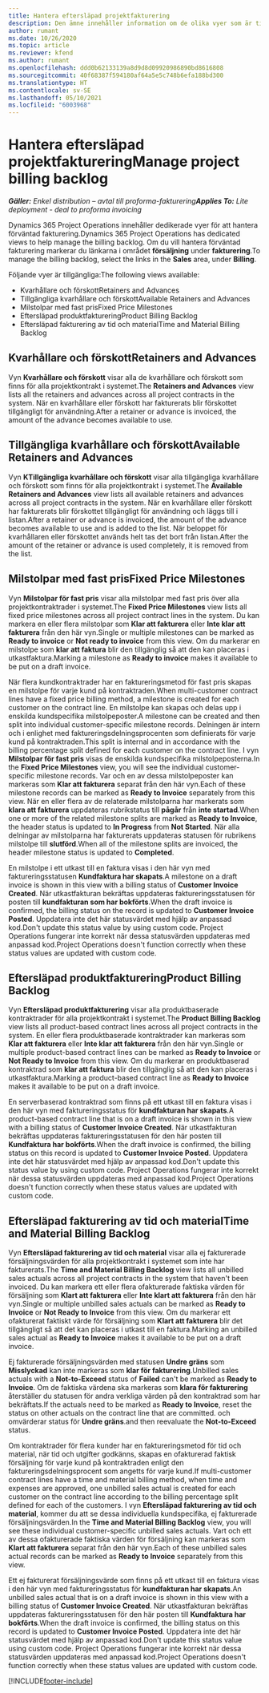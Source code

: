 ```yaml
---
title: Hantera eftersläpad projektfakturering
description: Den ämne innehåller information om de olika vyer som är tillgängliga för hantering av eftersläpande fakturering för projekt.
author: rumant
ms.date: 10/26/2020
ms.topic: article
ms.reviewer: kfend
ms.author: rumant
ms.openlocfilehash: ddd0b62133139a8d9d8d09920986890bd8616808
ms.sourcegitcommit: 40f68387f594180af64a5e5c748b6efa188bd300
ms.translationtype: HT
ms.contentlocale: sv-SE
ms.lasthandoff: 05/10/2021
ms.locfileid: "6003968"
---
```

# <a name="manage-project-billing-backlog"></a><span data-ttu-id="43c09-103">Hantera eftersläpad projektfakturering</span><span class="sxs-lookup"><span data-stu-id="43c09-103">Manage project billing backlog</span></span> 

<span data-ttu-id="43c09-104">_**Gäller:** Enkel distribution – avtal till proforma-fakturering_</span><span class="sxs-lookup"><span data-stu-id="43c09-104">_**Applies To:** Lite deployment - deal to proforma invoicing_</span></span>

<span data-ttu-id="43c09-105">Dynamics 365 Project Operations innehåller dedikerade vyer för att hantera förväntad fakturering.</span><span class="sxs-lookup"><span data-stu-id="43c09-105">Dynamics 365 Project Operations has dedicated views to help manage the billing backlog.</span></span> <span data-ttu-id="43c09-106">Om du vill hantera förväntad fakturering markerar du länkarna i området **försäljning** under **fakturering**.</span><span class="sxs-lookup"><span data-stu-id="43c09-106">To manage the billing backlog, select the links in the **Sales** area, under **Billing**.</span></span> 

<span data-ttu-id="43c09-107">Följande vyer är tillgängliga:</span><span class="sxs-lookup"><span data-stu-id="43c09-107">The following views available:</span></span>

- <span data-ttu-id="43c09-108">Kvarhållare och förskott</span><span class="sxs-lookup"><span data-stu-id="43c09-108">Retainers and Advances</span></span>
- <span data-ttu-id="43c09-109">Tillgängliga kvarhållare och förskott</span><span class="sxs-lookup"><span data-stu-id="43c09-109">Available Retainers and Advances</span></span>
- <span data-ttu-id="43c09-110">Milstolpar med fast pris</span><span class="sxs-lookup"><span data-stu-id="43c09-110">Fixed Price Milestones</span></span>
- <span data-ttu-id="43c09-111">Eftersläpad produktfakturering</span><span class="sxs-lookup"><span data-stu-id="43c09-111">Product Billing Backlog</span></span>
- <span data-ttu-id="43c09-112">Eftersläpad fakturering av tid och material</span><span class="sxs-lookup"><span data-stu-id="43c09-112">Time and Material Billing Backlog</span></span>

## <a name="retainers-and-advances"></a><span data-ttu-id="43c09-113">Kvarhållare och förskott</span><span class="sxs-lookup"><span data-stu-id="43c09-113">Retainers and Advances</span></span>

<span data-ttu-id="43c09-114">Vyn **Kvarhållare och förskott** visar alla de kvarhållare och förskott som finns för alla projektkontrakt i systemet.</span><span class="sxs-lookup"><span data-stu-id="43c09-114">The **Retainers and Advances** view lists all the retainers and advances across all project contracts in the system.</span></span> <span data-ttu-id="43c09-115">När en kvarhållare eller förskott har fakturerats blir förskottet tillgängligt för användning.</span><span class="sxs-lookup"><span data-stu-id="43c09-115">After a retainer or advance is invoiced, the amount of the advance becomes available to use.</span></span>

## <a name="available-retainers-and-advances"></a><span data-ttu-id="43c09-116">Tillgängliga kvarhållare och förskott</span><span class="sxs-lookup"><span data-stu-id="43c09-116">Available Retainers and Advances</span></span>

<span data-ttu-id="43c09-117">Vyn **KTillgängliga kvarhållare och förskott** visar alla tillgängliga kvarhållare och förskott som finns för alla projektkontrakt i systemet.</span><span class="sxs-lookup"><span data-stu-id="43c09-117">The **Available Retainers and Advances** view lists all available retainers and advances across all project contracts in the system.</span></span> <span data-ttu-id="43c09-118">När en kvarhållare eller förskott har fakturerats blir förskottet tillgängligt för användning och läggs till i listan.</span><span class="sxs-lookup"><span data-stu-id="43c09-118">After a retainer or advance is invoiced, the amount of the advance becomes available to use and is added to the list.</span></span> <span data-ttu-id="43c09-119">När beloppet för kvarhållaren eller förskottet används helt tas det bort från listan.</span><span class="sxs-lookup"><span data-stu-id="43c09-119">After the amount of the retainer or advance is used completely, it is removed from the list.</span></span>

## <a name="fixed-price-milestones"></a><span data-ttu-id="43c09-120">Milstolpar med fast pris</span><span class="sxs-lookup"><span data-stu-id="43c09-120">Fixed Price Milestones</span></span>

<span data-ttu-id="43c09-121">Vyn **Milstolpar för fast pris** visar alla milstolpar med fast pris över alla projektkontraktrader i systemet.</span><span class="sxs-lookup"><span data-stu-id="43c09-121">The **Fixed Price Milestones** view lists all fixed price milestones across all project contract lines in the system.</span></span> <span data-ttu-id="43c09-122">Du kan markera en eller flera milstolpar som **Klar att fakturera** eller **Inte klar att fakturera** från den här vyn.</span><span class="sxs-lookup"><span data-stu-id="43c09-122">Single or multiple milestones can be marked as **Ready to invoice** or **Not ready to invoice** from this view.</span></span> <span data-ttu-id="43c09-123">Om du markerar en milstolpe som **klar att faktura** blir den tillgänglig så att den kan placeras i utkastfaktura.</span><span class="sxs-lookup"><span data-stu-id="43c09-123">Marking a milestone as **Ready to invoice** makes it available to be put on a draft invoice.</span></span>

<span data-ttu-id="43c09-124">När flera kundkontraktrader har en faktureringsmetod för fast pris skapas en milstolpe för varje kund på kontraktraden.</span><span class="sxs-lookup"><span data-stu-id="43c09-124">When multi-customer contract lines have a fixed price billing method, a milestone is created for each customer on the contract line.</span></span> <span data-ttu-id="43c09-125">En milstolpe kan skapas och delas upp i enskilda kundspecifika milstolpeposter.</span><span class="sxs-lookup"><span data-stu-id="43c09-125">A milestone can be created and then split into individual customer-specific milestone records.</span></span> <span data-ttu-id="43c09-126">Delningen är intern och i enlighet med faktureringsdelningsprocenten som definierats för varje kund på kontraktraden.</span><span class="sxs-lookup"><span data-stu-id="43c09-126">This split is internal and in accordance with the billing percentage split defined for each customer on the contract line.</span></span> <span data-ttu-id="43c09-127">I vyn **Milstolpar för fast pris** visas de enskilda kundspecifika milstolpeposterna.</span><span class="sxs-lookup"><span data-stu-id="43c09-127">In the **Fixed Price Milestones** view, you will see the individual customer-specific milestone records.</span></span> <span data-ttu-id="43c09-128">Var och en av dessa milstolpeposter kan markeras som **Klar att fakturera** separat från den här vyn.</span><span class="sxs-lookup"><span data-stu-id="43c09-128">Each of these milestone records can be marked as **Ready to Invoice** separately from this view.</span></span> <span data-ttu-id="43c09-129">När en eller flera av de relaterade milstolparna har markerats som **klara att fakturera** uppdateras rubrikstatus till **pågår** från **inte startad**.</span><span class="sxs-lookup"><span data-stu-id="43c09-129">When one or more of the related milestone splits are marked as **Ready to Invoice**, the header status is updated to **In Progress** from **Not Started**.</span></span> <span data-ttu-id="43c09-130">När alla delningar av milstolparna har fakturerats uppdateras statusen för rubrikens milstolpe till **slutförd**.</span><span class="sxs-lookup"><span data-stu-id="43c09-130">When all of the milestone splits are invoiced, the header milestone status is updated to **Completed**.</span></span>

<span data-ttu-id="43c09-131">En milstolpe i ett utkast till en faktura visas i den här vyn med faktureringsstatusen **Kundfaktura har skapats**.</span><span class="sxs-lookup"><span data-stu-id="43c09-131">A milestone on a draft invoice is shown in this view with a billing status of **Customer Invoice Created**.</span></span> <span data-ttu-id="43c09-132">När utkastfakturan bekräftas uppdateras faktureringsstatusen för posten till **kundfakturan som har bokförts**.</span><span class="sxs-lookup"><span data-stu-id="43c09-132">When the draft invoice is confirmed, the billing status on the record is updated to **Customer Invoice Posted**.</span></span> <span data-ttu-id="43c09-133">Uppdatera inte det här statusvärdet med hjälp av anpassad kod.</span><span class="sxs-lookup"><span data-stu-id="43c09-133">Don't update this status value by using custom code.</span></span> <span data-ttu-id="43c09-134">Project Operations fungerar inte korrekt när dessa statusvärden uppdateras med anpassad kod.</span><span class="sxs-lookup"><span data-stu-id="43c09-134">Project Operations doesn't function correctly when these status values are updated with custom code.</span></span>

## <a name="product-billing-backlog"></a><span data-ttu-id="43c09-135">Eftersläpad produktfakturering</span><span class="sxs-lookup"><span data-stu-id="43c09-135">Product Billing Backlog</span></span>

<span data-ttu-id="43c09-136">Vyn **Eftersläpad produktfakturering** visar alla produktbaserade kontraktrader för alla projektkontrakt i systemet.</span><span class="sxs-lookup"><span data-stu-id="43c09-136">The **Product Billing Backlog** view lists all product-based contract lines across all project contracts in the system.</span></span> <span data-ttu-id="43c09-137">En eller flera produktbaserade kontraktrader kan markeras som **Klar att fakturera** eller **Inte klar att fakturera** från den här vyn.</span><span class="sxs-lookup"><span data-stu-id="43c09-137">Single or multiple product-based contract lines can be marked as **Ready to Invoice** or **Not Ready to Invoice** from this view.</span></span> <span data-ttu-id="43c09-138">Om du markerar en produktbaserad kontraktrad som **klar att faktura** blir den tillgänglig så att den kan placeras i utkastfaktura.</span><span class="sxs-lookup"><span data-stu-id="43c09-138">Marking a product-based contract line as **Ready to Invoice** makes it available to be put on a draft invoice.</span></span>

<span data-ttu-id="43c09-139">En serverbaserad kontraktrad som finns på ett utkast till en faktura visas i den här vyn med faktureringsstatus för **kundfakturan har skapats**.</span><span class="sxs-lookup"><span data-stu-id="43c09-139">A product-based contract line that is on a draft invoice is shown in this view with a billing status of **Customer Invoice Created**.</span></span> <span data-ttu-id="43c09-140">När utkastfakturan bekräftas uppdateras faktureringsstatusen för den här posten till **Kundfaktura har bokförts**.</span><span class="sxs-lookup"><span data-stu-id="43c09-140">When the draft invoice is confirmed, the billing status on this record is updated to **Customer Invoice Posted**.</span></span> <span data-ttu-id="43c09-141">Uppdatera inte det här statusvärdet med hjälp av anpassad kod.</span><span class="sxs-lookup"><span data-stu-id="43c09-141">Don't update this status value by using custom code.</span></span> <span data-ttu-id="43c09-142">Project Operations fungerar inte korrekt när dessa statusvärden uppdateras med anpassad kod.</span><span class="sxs-lookup"><span data-stu-id="43c09-142">Project Operations doesn't function correctly when these status values are updated with custom code.</span></span>

## <a name="time-and-material-billing-backlog"></a><span data-ttu-id="43c09-143">Eftersläpad fakturering av tid och material</span><span class="sxs-lookup"><span data-stu-id="43c09-143">Time and Material Billing Backlog</span></span>

<span data-ttu-id="43c09-144">Vyn **Eftersläpad fakturering av tid och material** visar alla ej fakturerade försäljningsvärden för alla projektkontrakt i systemet som inte har fakturerats.</span><span class="sxs-lookup"><span data-stu-id="43c09-144">The **Time and Material Billing Backlog** view lists all unbilled sales actuals across all project contracts in the system that haven't been invoiced.</span></span> <span data-ttu-id="43c09-145">Du kan markera ett eller flera ofakturerade faktiska värden för försäljning som **Klart att fakturera** eller **Inte klart att fakturera** från den här vyn.</span><span class="sxs-lookup"><span data-stu-id="43c09-145">Single or multiple unbilled sales actuals can be marked as **Ready to Invoice** or **Not Ready to Invoice** from this view.</span></span> <span data-ttu-id="43c09-146">Om du markerar ett ofakturerat faktiskt värde för försäljning som **Klart att fakturera** blir det tillgängligt så att det kan placeras i utkast till en faktura.</span><span class="sxs-lookup"><span data-stu-id="43c09-146">Marking an unbilled sales actual as **Ready to Invoice** makes it available to be put on a draft invoice.</span></span>

<span data-ttu-id="43c09-147">Ej fakturerade försäljningsvärden med statusen **Undre gräns** som **Misslyckad** kan inte markeras som **klar för fakturering**.</span><span class="sxs-lookup"><span data-stu-id="43c09-147">Unbilled sales actuals with a **Not-to-Exceed** status of **Failed** can't be marked as **Ready to Invoice**.</span></span> <span data-ttu-id="43c09-148">Om de faktiska värdena ska markeras som **klara för fakturering** återställer du statusen för andra verkliga värden på den kontraktrad som har bekräftats.</span><span class="sxs-lookup"><span data-stu-id="43c09-148">If the actuals need to be marked as **Ready to Invoice**, reset the status on other actuals on the contract line that are committed.</span></span> <span data-ttu-id="43c09-149">och omvärderar status för **Undre gräns**.</span><span class="sxs-lookup"><span data-stu-id="43c09-149">and then reevaluate the **Not-to-Exceed** status.</span></span>

<span data-ttu-id="43c09-150">Om kontraktrader för flera kunder har en faktureringsmetod för tid och material, när tid och utgifter godkänns, skapas en ofakturerad faktisk försäljning för varje kund på kontraktraden enligt den faktureringsdelningsprocent som angetts för varje kund.</span><span class="sxs-lookup"><span data-stu-id="43c09-150">If multi-customer contract lines have a time and material billing method, when time and expenses are approved, one unbilled sales actual is created for each customer on the contract line according to the billing percentage split defined for each of the customers.</span></span> <span data-ttu-id="43c09-151">I vyn **Eftersläpad fakturering av tid och material**, kommer du att se dessa individuella kundspecifika, ej fakturerade försäljningsvärden.</span><span class="sxs-lookup"><span data-stu-id="43c09-151">In the **Time and Material Billing Backlog** view, you will see these individual customer-specific unbilled sales actuals.</span></span> <span data-ttu-id="43c09-152">Vart och ett av dessa ofakturerade faktiska värden för försäljning kan markeras som **Klart att fakturera** separat från den här vyn.</span><span class="sxs-lookup"><span data-stu-id="43c09-152">Each of these unbilled sales actual records can be marked as **Ready to Invoice** separately from this view.</span></span>

<span data-ttu-id="43c09-153">Ett ej fakturerat försäljningsvärde som finns på ett utkast till en faktura visas i den här vyn med faktureringsstatus för **kundfakturan har skapats**.</span><span class="sxs-lookup"><span data-stu-id="43c09-153">An unbilled sales actual that is on a draft invoice is shown in this view with a billing status of **Customer Invoice Created**.</span></span> <span data-ttu-id="43c09-154">När utkastfakturan bekräftas uppdateras faktureringsstatusen för den här posten till **Kundfaktura har bokförts**.</span><span class="sxs-lookup"><span data-stu-id="43c09-154">When the draft invoice is confirmed, the billing status on this record is updated to **Customer Invoice Posted**.</span></span> <span data-ttu-id="43c09-155">Uppdatera inte det här statusvärdet med hjälp av anpassad kod.</span><span class="sxs-lookup"><span data-stu-id="43c09-155">Don't update this status value using custom code.</span></span> <span data-ttu-id="43c09-156">Project Operations fungerar inte korrekt när dessa statusvärden uppdateras med anpassad kod.</span><span class="sxs-lookup"><span data-stu-id="43c09-156">Project Operations doesn't function correctly when these status values are updated with custom code.</span></span>


[!INCLUDE[footer-include](../../includes/footer-banner.md)]
